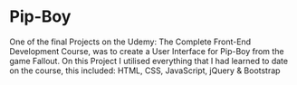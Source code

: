 # Pip-Boy
One of the final Projects on the Udemy: The Complete Front-End Development Course, was to create a User Interface for Pip-Boy from the game Fallout. On this Project I utilised everything that I had learned to date on the course, this included: HTML, CSS, JavaScript, jQuery &amp; Bootstrap
